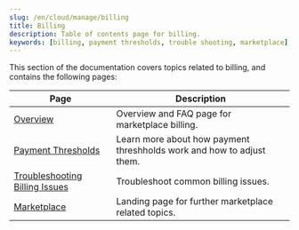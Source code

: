 ```yaml
---
slug: /en/cloud/manage/billing
title: Billing
description: Table of contents page for billing.
keywords: [billing, payment thresholds, trouble shooting, marketplace]
---
```


This section of the documentation covers topics related to billing, and contains the following pages:

| Page                                  | Description                                                           |
|---------------------------------------|-----------------------------------------------------------------------|
| [Overview](/docs/en/cloud/marketplace/marketplace-billing)                       | Overview and FAQ page for marketplace billing.                        | 
| [Payment Thresholds](/docs/en/cloud/billing/payment-thresholds)             | Learn more about how payment threshholds work and how to adjust them. |
| [Troubleshooting Billing Issues](/docs/en/manage/troubleshooting-billing-issues) | Troubleshoot common billing issues.                                   |
| [Marketplace](/docs/en/cloud/manage/)                    | Landing page for further marketplace related topics.                  |
